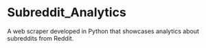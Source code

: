 # Subreddit_Analytics
A web scraper developed in Python that showcases analytics about subreddits from Reddit.
